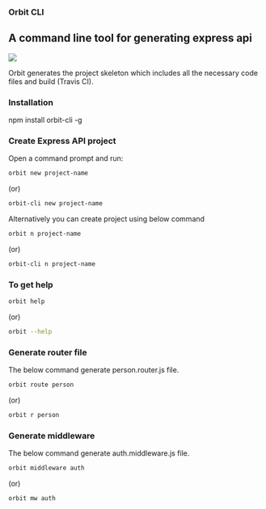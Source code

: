 ### Orbit CLI
## A command line tool for generating express api

<div>
    <img src="https://travis-ci.org/Mujib517/orbit-cli.svg?branch=master"/>
</div>

Orbit generates the project skeleton which includes all the necessary code files and build (Travis CI).

### Installation
npm install orbit-cli -g

### Create Express API project
Open a command prompt and run:

```bash
orbit new project-name 
```
(or)

```bash
orbit-cli new project-name
```

Alternatively you can create project using below command

```bash
orbit n project-name 
```
 (or)

```bash
orbit-cli n project-name
```
### To get help

```bash
orbit help
```
 (or)

```bash
orbit --help
```

### Generate router file
The below command generate person.router.js file.

```bash
orbit route person
```
  (or)

```bash
orbit r person
```

### Generate middleware
The below command generate auth.middleware.js file.

```bash
orbit middleware auth
```
  (or)

```bash
orbit mw auth
```